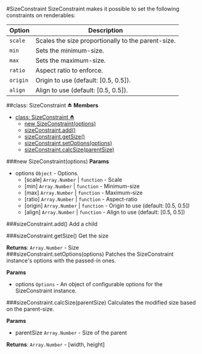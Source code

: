 <a name="module_SizeConstraint"></a>
#SizeConstraint
SizeConstraint makes it possible to set the following constraints on renderables:

|Option|Description|
|--------|-----------|
|```scale```|Scales the size proportionally to the parent-size.
|```min```|Sets the minimum-size.|
|```max```|Sets the maximum-size.|
|```ratio```|Aspect ratio to enforce.|
|```origin```|Origin to use (default: [0.5, 0.5]).|
|```align```|Align to use (default: [0.5, 0.5]).|

<a name="exp_module_SizeConstraint"></a>
##class: SizeConstraint ⏏
**Members**

* [class: SizeConstraint ⏏](#exp_module_SizeConstraint)
  * [new SizeConstraint(options)](#exp_new_module_SizeConstraint)
  * [sizeConstraint.add()](#module_SizeConstraint#add)
  * [sizeConstraint.getSize()](#module_SizeConstraint#getSize)
  * [sizeConstraint.setOptions(options)](#module_SizeConstraint#setOptions)
  * [sizeConstraint.calcSize(parentSize)](#module_SizeConstraint#calcSize)

<a name="exp_new_module_SizeConstraint"></a>
###new SizeConstraint(options)
**Params**

- options `Object` - Options.  
  - \[scale\] `Array.Number` | `function` - Scale  
  - \[min\] `Array.Number` | `function` - Minimum-size  
  - \[max\] `Array.Number` | `function` - Maximum-size  
  - \[ratio\] `Array.Number` | `function` - Aspect-ratio  
  - \[origin\] `Array.Number` | `function` - Origin to use (default: [0.5, 0.5])  
  - \[align\] `Array.Number` | `function` - Align to use (default: [0.5, 0.5])  

<a name="module_SizeConstraint#add"></a>
###sizeConstraint.add()
Add a child

<a name="module_SizeConstraint#getSize"></a>
###sizeConstraint.getSize()
Get the size

**Returns**: `Array.Number` - Size  
<a name="module_SizeConstraint#setOptions"></a>
###sizeConstraint.setOptions(options)
Patches the SizeConstraint instance's options with the passed-in ones.

**Params**

- options `Options` - An object of configurable options for the SizeConstraint instance.  

<a name="module_SizeConstraint#calcSize"></a>
###sizeConstraint.calcSize(parentSize)
Calculates the modified size based on the parent-size.

**Params**

- parentSize `Array.Number` - Size of the parent  

**Returns**: `Array.Number` - [width, height]  
